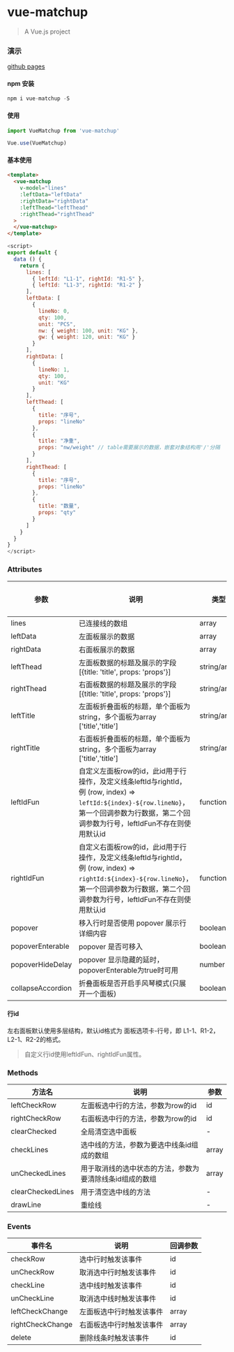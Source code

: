 # vue-matchup

> A Vue.js project

### 演示

[github pages](https://blryli.github.io/vue-matchup/)

#### npm 安装

```js
npm i vue-matchup -S
```

#### 使用

```js
import VueMatchup from 'vue-matchup'

Vue.use(VueMatchup)
```

#### 基本使用

```html
<template>
  <vue-matchup
    v-model="lines"
    :leftData="leftData"
    :rightData="rightData"
    :leftThead="leftThead"
    :rightThead="rightThead"
  >
  </vue-matchup>
</template>
```

```js
<script>
export default {
  data () {
    return {
      lines: [
        { leftId: "L1-1", rightId: "R1-5" },
        { leftId: "L1-3", rightId: "R1-2" }
      ],
      leftData: [
        {
          lineNo: 0,
          qty: 100,
          unit: "PCS",
          nw: { weight: 100, unit: "KG" },
          gw: { weight: 120, unit: "KG" }
        }
      ],
      rightData: [
        {
          lineNo: 1,
          qty: 100,
          unit: "KG"
        }
      ],
      leftThead: [
        {
          title: "序号",
          props: "lineNo"
        },
        {
          title: "净重",
          props: "nw/weight" // table需要展示的数据，嵌套对象结构用'/'分隔
        }
      ],
      rightThead: [
        {
          title: "序号",
          props: "lineNo"
        },
        {
          title: "数量",
          props: "qty"
        }
      ]
    }
  }
}
</script>
```

### Attributes

|    参数     |    说明         |   类型     |可选值  |默认值|
| ---------  | ----------      | --------   |----  | ----- |
| lines      | 已连接线的数组       | array      |-     | []    |
| leftData   |  左面板展示的数据   | array       |-     | []  |
| rightData   |  右面板展示的数据   | array       |-     | []  |
| leftThead   |  左面板数据的标题及展示的字段[{title: 'title', props: 'props'}]   | string/array       |-     | []  |
| rightThead  |  右面板数据的标题及展示的字段[{title: 'title', props: 'props'}]   | string/array       |-     | []  |
| leftTitle   |  左面板折叠面板的标题，单个面板为string，多个面板为array ['title','title'] | string/array     |-     | left  |
| rightTitle  |  右面板折叠面板的标题，单个面板为string，多个面板为array ['title','title'] | string/array     |-     | right  |
| leftIdFun  |  自定义左面板row的id，此id用于行操作，及定义线条leftId与rightId，例 (row, index) => `leftId:${index}-${row.lineNo}`，第一个回调参数为行数据，第二个回调参数为行号，leftIdFun不存在则使用默认id| function     |-     | -  |
| rightIdFun  |  自定义右面板row的id，此id用于行操作，及定义线条leftId与rightId，例 (row, index) => `rightId:${index}-${row.lineNo}`，第一个回调参数为行数据，第二个回调参数为行号，leftIdFun不存在则使用默认id| function     |-     | -  |
| popover  |  移入行时是否使用 popover 展示行详细内容 | boolean     |-     | false  |
| popoverEnterable  |  popover 是否可移入 | boolean     |-     | false  |
| popoverHideDelay  |  popover 显示隐藏的延时，popoverEnterable为true时可用 | number     |-     | 200  |
| collapseAccordion  |  折叠面板是否开启手风琴模式(只展开一个面板) | boolean     |-     | false  |

#### 行id

左右面板默认使用多层结构，默认id格式为 面板选项卡-行号，即 L1-1、R1-2，L2-1、R2-2的格式。

> 自定义行id使用leftIdFun、rightIdFun属性。

### Methods

|  方法名 |    说明                    |   参数      |
|-------- |------                      |------       |
|leftCheckRow    | 左面板选中行的方法，参数为row的id            |id      |
|rightCheckRow    | 右面板选中行的方法，参数为row的id            |id      |
|clearChecked    | 全局清空选中面板            |-      |
|checkLines    | 选中线的方法，参数为要选中线条id组成的数组            | array      |
|unCheckedLines    | 用于取消线的选中状态的方法，参数为要清除线条id组成的数组            | array      |
|clearCheckedLines    | 用于清空选中线的方法            | -      |
|drawLine    | 重绘线            |-       |

### Events

|  事件名 |    说明                    |   回调参数      |
|-------- |------                      |------       |
|checkRow | 选中行时触发该事件 | id    |
|unCheckRow | 取消选中行时触发该事件 | id    |
|checkLine | 选中线时触发该事件 | id    |
|unCheckLine | 取消选中线时触发该事件 | id    |
|leftCheckChange | 左面板选中行时触发该事件 | array    |
|rightCheckChange | 右面板选中行时触发该事件 | array    |
|delete | 删除线条时触发该事件 | id    |

